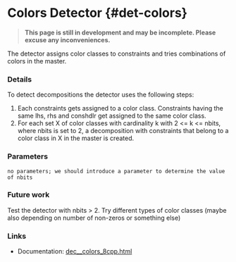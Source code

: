 # Colors Detector {#det-colors}
> **This page is still in development and may be incomplete. Please excuse any inconveniences.**

The detector assigns color classes to constraints and tries combinations of colors in the master.

### Details

To detect decompositions the detector uses the following steps:

1. Each constraints gets assigned to a color class. Constraints having the same lhs, rhs and conshdlr get assigned to the same color class.
2. For each set X of color classes with cardinality k with 2 <= k <= nbits, where nbits is set to 2, a decomposition with constraints that belong to a color class in X in the master is created.

### Parameters
```
no parameters; we should introduce a parameter to determine the value of nbits
```
### Future work
Test the detector with nbits > 2. Try different types of color classes (maybe also depending on number of non-zeros or something else)

### Links
 * Documentation: [dec__colors_8cpp.html](dec__colors_8cpp.html)
